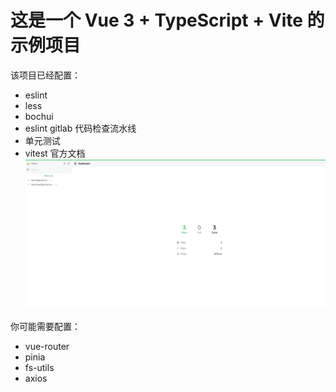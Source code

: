 # 这是一个 Vue 3 + TypeScript + Vite 的示例项目
 该项目已经配置：
 - eslint
 - less
 - bochui
 - eslint gitlab 代码检查流水线
 - 单元测试
 - vitest 官方文档
 ![alt text](image.png)


你可能需要配置：
- vue-router
- pinia
- fs-utils
- axios
